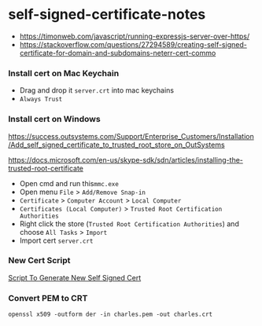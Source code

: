 # self-signed-certificate-notes
- https://timonweb.com/javascript/running-expressjs-server-over-https/
- https://stackoverflow.com/questions/27294589/creating-self-signed-certificate-for-domain-and-subdomains-neterr-cert-commo

### Install cert on Mac Keychain

- Drag and drop it `server.crt` into mac keychains
- `Always Trust`

### Install cert on Windows

https://success.outsystems.com/Support/Enterprise_Customers/Installation/Add_self_signed_certificate_to_trusted_root_store_on_OutSystems

https://docs.microsoft.com/en-us/skype-sdk/sdn/articles/installing-the-trusted-root-certificate

- Open cmd and run this`mmc.exe`
- Open menu `File` > `Add/Remove Snap-in`
- `Certificate` > `Computer Account` > `Local Computer`
- `Certificates (Local Computer)` > `Trusted Root Certification Authorities`
- Right click the store (`Trusted Root Certification Authorities`) and choose `All Tasks` > `Import`
- Import cert `server.crt`


### New Cert Script
[Script To Generate New Self Signed Cert](https://github.com/synle/self-signed-certificate-notes/blob/main/generate-new-cert.sh)


### Convert PEM to CRT
```
openssl x509 -outform der -in charles.pem -out charles.crt
```
